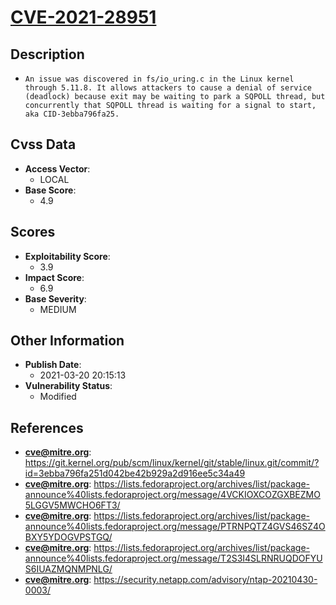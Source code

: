 
# [CVE-2021-28951](https://cve.mitre.org/cgi-bin/cvename.cgi?name=CVE-2021-28951)

## Description

- `An issue was discovered in fs/io_uring.c in the Linux kernel through 5.11.8. It allows attackers to cause a denial of service (deadlock) because exit may be waiting to park a SQPOLL thread, but concurrently that SQPOLL thread is waiting for a signal to start, aka CID-3ebba796fa25.`

## Cvss Data

- **Access Vector**:
  - LOCAL
- **Base Score**:
  - 4.9

## Scores

- **Exploitability Score**:
  - 3.9
- **Impact Score**:
  - 6.9
- **Base Severity**:
  - MEDIUM

## Other Information

- **Publish Date**:
  - 2021-03-20 20:15:13
- **Vulnerability Status**:
  - Modified

## References

- **cve@mitre.org**: https://git.kernel.org/pub/scm/linux/kernel/git/stable/linux.git/commit/?id=3ebba796fa251d042be42b929a2d916ee5c34a49
- **cve@mitre.org**: https://lists.fedoraproject.org/archives/list/package-announce%40lists.fedoraproject.org/message/4VCKIOXCOZGXBEZMO5LGGV5MWCHO6FT3/
- **cve@mitre.org**: https://lists.fedoraproject.org/archives/list/package-announce%40lists.fedoraproject.org/message/PTRNPQTZ4GVS46SZ4OBXY5YDOGVPSTGQ/
- **cve@mitre.org**: https://lists.fedoraproject.org/archives/list/package-announce%40lists.fedoraproject.org/message/T2S3I4SLRNRUQDOFYUS6IUAZMQNMPNLG/
- **cve@mitre.org**: https://security.netapp.com/advisory/ntap-20210430-0003/

